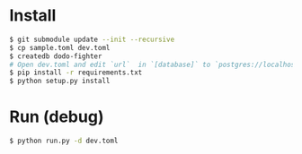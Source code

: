 # Install

```bash
$ git submodule update --init --recursive
$ cp sample.toml dev.toml
$ createdb dodo-fighter
# Open dev.toml and edit `url`  in `[database]` to `postgres://localhost:5432/dodo-fighter`
$ pip install -r requirements.txt
$ python setup.py install
```

# Run (debug)

```bash
$ python run.py -d dev.toml
```
